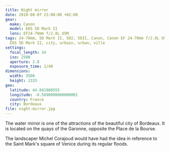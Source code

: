 ```yaml
---
title: Night mirror
date: 2010-08-07 23:08:00 +02:00
gear:
  make: Canon
  model: EOS 5D Mark II
  lens: EF24-70mm f/2.8L USM
tags: 24-70mm, 5D Mark II, 5D2, 5DII, Canon, Canon EF 24-70mm f/2.8L USM, Canon
  EOS 5D Mark II, city, urbain, urban, ville
settings:
  focal_length: 34
  iso: 2500
  aperture: 2.8
  exposure_time: 1/40
dimensions:
  width: 3500
  height: 2333
geo:
  latitude: 44.841980555
  longitude: -0.5690000000000001
  country: France
  city: Bordeaux
file: night-mirror.jpg
---
```


The water mirror is one of the attractions of the beautiful city of Bordeaux. It is located on the quays of the Garonne, opposite the Place de la Bourse.

The landscaper Michel Corajoud would have had the idea in reference to the Saint Mark's square of Venice during its regular floods.
